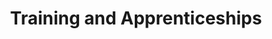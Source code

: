 ---
layout: content
data: education
title: Training and Apprenticeships
isHome: true
link: https://figure.nz/search/?query=m%C4%81ori%20education&ref=mfnz
---